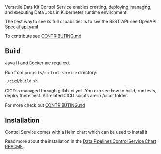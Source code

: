 Versatile Data Kit Control Service enables creating, deploying, managing, and executing Data Jobs in Kubernetes runtime environment.

The best way to see its full capabilities is to see the REST API:
see OpenAPI Spec at [api.yaml](./projects/model/apidefs/datajob-api/api.yaml)

To contribute see [CONTRIBUTING.md](./CONTRIBUTING.md)

## Build

Java 11 and Docker are required.

Run from `projects/control-service` directory:
```bash
./cicd/build.sh
```

CICD is managed through gitlab-ci.yml. You can see how to build, run tests, deploy there best.
All related CICD scripts are in /cicd/ folder.

For more check out [CONTRIBUTING.md](./CONTRIBUTING.md)

## Installation

Control Service comes with a Helm chart which can be used to install it

Read more about the installation in the [Data Pipelines Control Service Chart README](./projects/helm_charts/pipelines-control-service/README.md).
